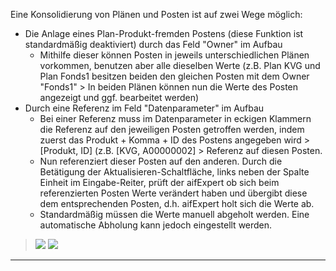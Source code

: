 
Eine Konsolidierung von Plänen und Posten ist auf zwei Wege möglich:
- Die Anlage eines Plan-Produkt-fremden Postens (diese Funktion ist standardmäßig deaktiviert) durch das Feld "Owner" im Aufbau
  - Mithilfe dieser können Posten in jeweils unterschiedlichen Plänen vorkommen, benutzen aber alle dieselben Werte (z.B. Plan KVG und Plan Fonds1 besitzen beiden den gleichen Posten mit dem Owner "Fonds1" > In beiden Plänen können nun die Werte des Posten angezeigt und ggf. bearbeitet werden)
- Durch eine Referenz im Feld "Datenparameter" im Aufbau 
  - Bei einer Referenz muss im Datenparameter in eckigen Klammern die Referenz auf den jeweiligen Posten getroffen werden, indem zuerst das Produkt + Komma + ID des Postens angegeben wird > [Produkt, ID] (z.B. [KVG, A00000002] > Referenz auf diesen Posten.
  - Nun referenziert dieser Posten auf den anderen. Durch die Betätigung der Aktualisieren-Schaltfläche, links neben der Spalte Einheit im Eingabe-Reiter, prüft der aifExpert ob sich beim referenzierten Posten Werte verändert haben und übergibt diese dem entsprechenden Posten, d.h. aifExpert holt sich die Werte ab. 
  - Standardmäßig müssen die Werte manuell abgeholt werden. Eine automatische Abholung kann jedoch eingestellt werden.
  

> ![](http://xpecto.github.io/docs/aifExpert/aifExpert_Liquiditaet20.png)
> ![](http://xpecto.github.io/docs/aifExpert/aifExpert_Liquiditaet21.png)


--------
